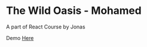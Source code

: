 # The Wild Oasis - Mohamed

A part of React Course by Jonas

Demo [Here](https://azzam-wild-oasis-react-app.vercel.app/bookings)
